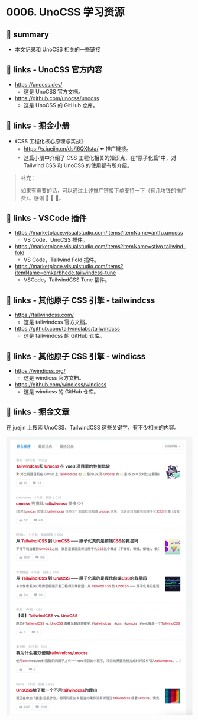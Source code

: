 # 0006. UnoCSS 学习资源

## 📝 summary

- 本文记录和 UnoCSS 相关的一些链接

## 🔗 links - UnoCSS 官方内容

- https://unocss.dev/
  - 这是 UnoCSS 官方文档。
- https://github.com/unocss/unocss
  - 这是 UnoCSS 的 GitHub 仓库。

## 🔗 links - 掘金小册

- 《CSS 工程化核心原理与实战》
  - https://s.juejin.cn/ds/i6QXfsta/ ⬅️ 推广链接。
  - 这篇小册中介绍了 CSS 工程化相关的知识点，在“原子化篇”中，对 Tailwind CSS 和 UnoCSS 的使用都有所介绍。

> 补充：
>
> 如果有需要的话，可以通过上述推广链接下单支持一下（有几块钱的推广费）。感谢 🙏 🙏 🙏。

## 🔗 links - VSCode 插件

- https://marketplace.visualstudio.com/items?itemName=antfu.unocss
  - VS Code，UnoCSS 插件。
- https://marketplace.visualstudio.com/items?itemName=stivo.tailwind-fold
  - VS Code，Tailwind Fold 插件。
- https://marketplace.visualstudio.com/items?itemName=omkarbhede.tailwindcss-tune
  - VSCode，TailwindCSS Tune 插件。

## 🔗 links - 其他原子 CSS 引擎 - tailwindcss

- https://tailwindcss.com/
  - 这是 tailwindcss 官方文档。
- https://github.com/tailwindlabs/tailwindcss
  - 这是 tailwindcss 的 GitHub 仓库。

## 🔗 links - 其他原子 CSS 引擎 - windicss

- https://windicss.org/
  - 这是 windicss 官方文档。
- https://github.com/windicss/windicss
  - 这是 windicss 的 GitHub 仓库。

## 🔗 links - 掘金文章

在 juejin 上搜索 UnoCSS、TailwindCSS 这些关键字，有不少相关的内容。

![](md-imgs/2024-10-18-14-13-06.png)

